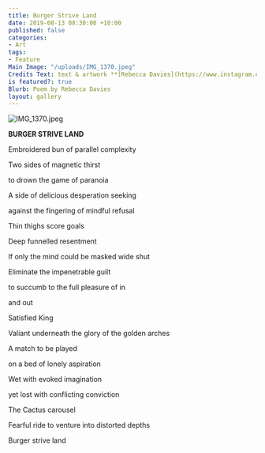 ```yaml
---
title: Burger Strive Land
date: 2019-08-13 08:30:00 +10:00
published: false
categories:
- Art
tags:
- Feature
Main Image: "/uploads/IMG_1370.jpeg"
Credits Text: text & artwork **[Rebecca Davies](https://www.instagram.com/rebeccaloudavies/)**
is featured?: true
Blurb: Poem by Rebecca Davies
layout: gallery
---
```


![IMG_1370.jpeg](/uploads/IMG_1370.jpeg)

**BURGER STRIVE LAND**


Embroidered bun of parallel complexity

Two sides of magnetic thirst

to drown the game of paranoia

A side of delicious desperation seeking

against the fingering of mindful refusal

Thin thighs score goals





Deep funnelled resentment

If only the mind could be masked wide shut

Eliminate the impenetrable guilt

to succumb to the full pleasure of in

and out

Satisfied King

Valiant underneath the glory of the golden arches





A match to be played

on a bed of lonely aspiration

Wet with evoked imagination

yet lost with conflicting conviction

The Cactus carousel

Fearful ride to venture into distorted depths

Burger strive land




